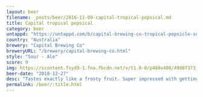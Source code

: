 ```yaml
---
layout: beer
filename: _posts/beer/2016-11-09-capital-tropical-popsical.md
title: Capital tropical popsical
category: beer
untappd: "https://untappd.com/b/capital-brewing-co-tropical-popsicle-sour/2934439"
country: "Australia"
brewery: "Capital Brewing Co"
breweryURL: "/brewery/capital-brewing-co.html"
style: "Sour - Ale"
score: 9
img: https://scontent.fsyd9-1.fna.fbcdn.net/v/t1.0-0/p480x480/49007373_10156797295828745_4353452101892833280_o.jpg?_nc_cat=102&_nc_sid=e007fa&_nc_ohc=v_lFymp4U8MAX_hlHaW&_nc_ht=scontent.fsyd9-1.fna&tp=6&oh=abb6515ae0c11e5b0725f3459dd67795&oe=5F9642ED
beer-date: "2018-12-27"
desc: "Tastes exactly like a frosty fruit. Super impressed with getting this much sweetness in a sour"
permalink: /beer/:title.html
---
```

